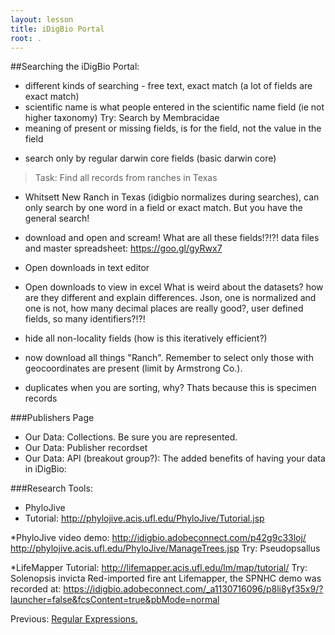```yaml
---
layout: lesson
title: iDigBio Portal
root: .
---
```


##Searching the iDigBio Portal:

- different kinds of searching - free text, exact match (a lot of fields are exact match)
- scientific name is what people entered in the scientific name field (ie not higher taxonomy)
	Try: Search by Membracidae
- meaning of present or missing fields, is for the field, not the value in the field

* search only by regular darwin core fields (basic darwin core)

> Task: Find all records from ranches in Texas

* Whitsett New Ranch in Texas (idigbio normalizes during searches), can only search by one word in a field or exact match. But you have the general search!

* download and open and scream! What are all these fields!?!?!
	data files and master spreadsheet: https://goo.gl/gyRwx7
	
* Open downloads in text editor

* Open downloads to view in excel
	What is weird about the datasets? how are they different and explain differences.
	Json, one is normalized and one is not, how many decimal places are really good?, user defined fields, so many identifiers?!?!
	
* hide all non-locality fields (how is this iteratively efficient?)

* now download all things "Ranch". Remember to select only those with geocoordinates are present (limit by Armstrong Co.).

* duplicates when you are sorting, why? Thats because this is specimen records


###Publishers Page
*  Our Data: Collections. Be sure you are represented.
*  Our Data: Publisher recordset
*  Our Data: API
 (breakout group?): The added benefits of having your data in iDigBio:

###Research Tools:
* PhyloJive
* Tutorial: http://phylojive.acis.ufl.edu/PhyloJive/Tutorial.jsp

*PhyloJive video demo:
http://idigbio.adobeconnect.com/p42g9c33loj/
http://phylojive.acis.ufl.edu/PhyloJive/ManageTrees.jsp
Try: Pseudopsallus

*LifeMapper
Tutorial: http://lifemapper.acis.ufl.edu/lm/map/tutorial/
Try: Solenopsis invicta Red-imported fire ant
Lifemapper, the SPNHC demo was recorded at: 
https://idigbio.adobeconnect.com/_a1130716096/p8li8yf35x9/?launcher=false&fcsContent=true&pbMode=normal





Previous: [Regular Expressions.](08-regular-expressions.html)